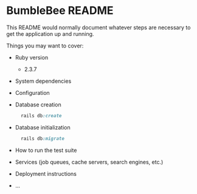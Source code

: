 # BumbleBee README

This README would normally document whatever steps are necessary to get the
application up and running.

Things you may want to cover:

* Ruby version

  - 2.3.7

* System dependencies

* Configuration

* Database creation

  ```ruby
    rails db:create
  ```

* Database initialization

  ```ruby
    rails db:migrate
  ```

* How to run the test suite

* Services (job queues, cache servers, search engines, etc.)

* Deployment instructions

* ...
